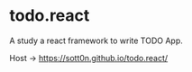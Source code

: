 # todo.react
A study a react framework to write TODO App.

Host -> https://sott0n.github.io/todo.react/
